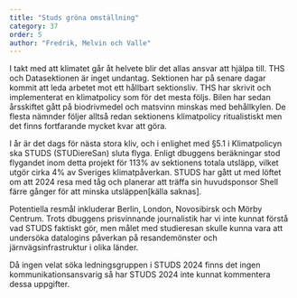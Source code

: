 ```yaml
---
title: "Studs gröna omställning"
category: 37
order: 5
author: "Fredrik, Melvin och Valle"
---
```

I takt med att klimatet går åt helvete blir det allas ansvar att hjälpa till. THS och Datasektionen är inget undantag. Sektionen har på senare dagar kommit att leda arbetet mot ett hållbart sektionsliv. THS har skrivit och implementerat en klimatpolicy som för det mesta följs. Bilen har sedan årsskiftet gått på biodrivmedel och matsvinn minskas med behållkylen. De flesta nämnder följer alltså redan sektionens klimatpolicy ritualistiskt men det finns fortfarande mycket kvar att göra.

I år är det dags för nästa stora kliv, och i enlighet med §5.1 i Klimatpolicyn
ska STUDS (STUDiereSan) sluta flyga. Enligt dbuggens beräkningar stod flygandet inom detta projekt för 113% av sektionens totala utsläpp, vilket utgör cirka 4% av Sveriges klimatpåverkan. STUDS har gått ut med löftet om att 2024 resa med tåg och planerar att träffa sin huvudsponsor Shell färre gånger för att minska utsläppen[källa saknas].

Potentiella resmål inkluderar Berlin, London, Novosibirsk och Mörby Centrum. Trots dbuggens prisvinnande journalistik har vi inte kunnat förstå vad STUDS faktiskt gör, men målet med studieresan skulle kunna vara att undersöka datalogins påverkan på resandemönster och järnvägsinfrastruktur i olika länder.

Då ingen velat söka ledningsgruppen i STUDS 2024 finns det ingen kommunikationsansvarig så har STUDS 2024 inte kunnat kommentera dessa uppgifter.

